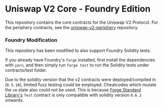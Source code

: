 # Uniswap V2 Core - Foundry Edition

This repository contains the core contracts for the Uniswap V2 Protocol. For the periphery contracts, see the [uniswap-v2-periphery](https://github.com/Uniswap/v2-periphery) repository.

### Foundry Modification
This repository has been modified to also support Foundry Solidity tests.

If you already have Foundry's `forge` installed, first install the dependencies with `yarn`, and then simply run `forge test` to run the Solidity tests under contracts/test folder.

Due to the solidity version that the v2 contracts were deployed/compiled in (`0.5.16`), limited fuzz testing could be employed. 
Cheatcodes which mutate the `vm` state also could not be used. 
This is because [Forge Standard Library's](https://github.com/foundry-rs) `Test` contract is only compatible with solidity version `0.6.2` onwards.